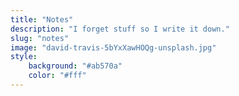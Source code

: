```yaml
---
title: "Notes"
description: "I forget stuff so I write it down."
slug: "notes"
image: "david-travis-5bYxXawHOQg-unsplash.jpg"
style:
    background: "#ab570a"
    color: "#fff"
---
```

